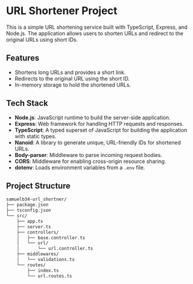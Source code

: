 # URL Shortener Project

This is a simple URL shortening service built with TypeScript, Express, and Node.js. The application allows users to shorten URLs and redirect to the original URLs using short IDs.

## Features

- Shortens long URLs and provides a short link.
- Redirects to the original URL using the short ID.
- In-memory storage to hold the shortened URLs.

## Tech Stack

- **Node.js**: JavaScript runtime to build the server-side application.
- **Express**: Web framework for handling HTTP requests and responses.
- **TypeScript**: A typed superset of JavaScript for building the application with static types.
- **Nanoid**: A library to generate unique, URL-friendly IDs for shortened URLs.
- **Body-parser**: Middleware to parse incoming request bodies.
- **CORS**: Middleware for enabling cross-origin resource sharing.
- **dotenv**: Loads environment variables from a `.env` file.

## Project Structure

```bash
samuelb34-url_shortner/
├── package.json
├── tsconfig.json
└── src/
    ├── app.ts
    ├── server.ts
    ├── controllers/
    │   ├── base.controller.ts
    │   └── url/
    │       └── url.controller.ts
    ├── middlewares/
    │   └── validations.ts
    └── routes/
        ├── index.ts
        └── url.routes.ts
